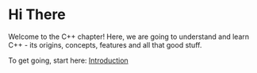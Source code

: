 # Hi There

Welcome to the C++ chapter! Here, we are going to understand and learn C++ - its origins, concepts, features and all that good stuff.

To get going, start here:
[Introduction](/book/languages/cpp/intro.md)
